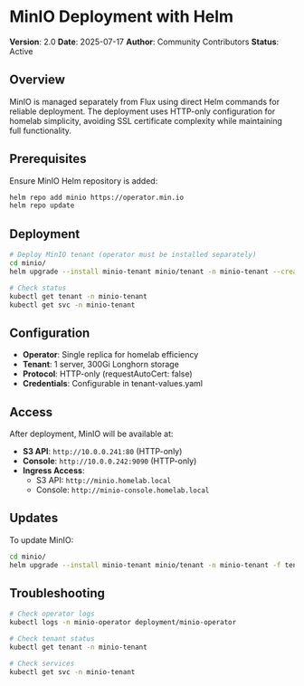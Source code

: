 # MinIO Deployment with Helm

**Version**: 2.0
**Date**: 2025-07-17
**Author**: Community Contributors
**Status**: Active

## Overview

MinIO is managed separately from Flux using direct Helm commands for reliable deployment. The deployment uses HTTP-only configuration for homelab simplicity, avoiding SSL certificate complexity while maintaining full functionality.

## Prerequisites

Ensure MinIO Helm repository is added:
```bash
helm repo add minio https://operator.min.io
helm repo update
```

## Deployment

```bash
# Deploy MinIO tenant (operator must be installed separately)
cd minio/
helm upgrade --install minio-tenant minio/tenant -n minio-tenant --create-namespace -f tenant-values.yaml

# Check status
kubectl get tenant -n minio-tenant
kubectl get svc -n minio-tenant
```

## Configuration

- **Operator**: Single replica for homelab efficiency
- **Tenant**: 1 server, 300Gi Longhorn storage
- **Protocol**: HTTP-only (requestAutoCert: false)
- **Credentials**: Configurable in tenant-values.yaml

## Access

After deployment, MinIO will be available at:
- **S3 API**: `http://10.0.0.241:80` (HTTP-only)
- **Console**: `http://10.0.0.242:9090` (HTTP-only)
- **Ingress Access**:
  - S3 API: `http://minio.homelab.local`
  - Console: `http://minio-console.homelab.local`

## Updates

To update MinIO:
```bash
cd minio/
helm upgrade --install minio-tenant minio/tenant -n minio-tenant -f tenant-values.yaml
```

## Troubleshooting

```bash
# Check operator logs
kubectl logs -n minio-operator deployment/minio-operator

# Check tenant status
kubectl get tenant -n minio-tenant

# Check services
kubectl get svc -n minio-tenant
```
